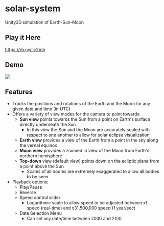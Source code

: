# solar-system
Unity3D simulation of Earth-Sun-Moon

## Play it Here
https://rb.gy/lic2mb

## Demo
![](solar-system-demo.gif)

## Features
- Tracks the positions and rotations of the Earth and the Moon for any given date and time (in UTC)
- Offers a variety of view modes for the camera to point towards:
  - **Sun view** points towards the Sun from a point on Earth's surface directly underneath the Sun
    - In this view the Sun and the Moon are accurately scaled with respect to one another to allow for solar eclipse visualization
  - **Earth view** provides a view of the Earth from a point in the sky along the vernal equinox
  - **Moon view** provides a zoomed in view of the Moon from Earth's northern hemisphere
  - **Top-down** view (default view) points down on the ecliptic plane from a point above the Sun
    - Scales of all bodies are extremely exaggerated to allow all bodies to be seen
- Playback options:
  - Play/Pause
  - Reverse
  - Speed control slider
    - Logarithmic scale to allow speed to be adjusted between x1 speed (real-time) and x31,500,000 speed (1 year/sec)
  - Date Selection Menu
    - Can set any date/time between 2000 and 2100

